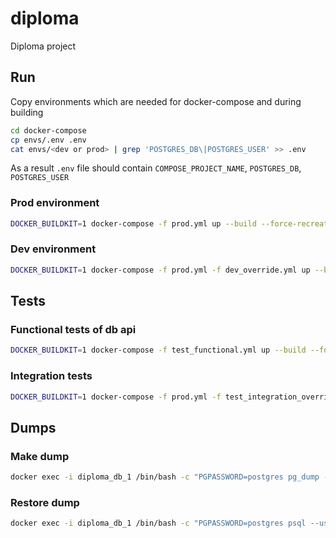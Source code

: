 # diploma
Diploma project

## Run

Copy environments which are needed for docker-compose and during building

```bash
cd docker-compose
cp envs/.env .env
cat envs/<dev or prod> | grep 'POSTGRES_DB\|POSTGRES_USER' >> .env
```

As a result `.env` file should contain `COMPOSE_PROJECT_NAME`, `POSTGRES_DB`, `POSTGRES_USER`

### Prod environment

```bash
DOCKER_BUILDKIT=1 docker-compose -f prod.yml up --build --force-recreate
```

### Dev environment

```bash
DOCKER_BUILDKIT=1 docker-compose -f prod.yml -f dev_override.yml up --build --force-recreate
```

## Tests

### Functional tests of db api

```bash
DOCKER_BUILDKIT=1 docker-compose -f test_functional.yml up --build --force-recreate -V --exit-code-from tests
```

### Integration tests

```bash
DOCKER_BUILDKIT=1 docker-compose -f prod.yml -f test_integration_override.yml up --build -V --exit-code-from tests
```

## Dumps

### Make dump

```bash
docker exec -i diploma_db_1 /bin/bash -c "PGPASSWORD=postgres pg_dump --username postgres texts" > dumps/dump.sql
```

### Restore dump

```bash
docker exec -i diploma_db_1 /bin/bash -c "PGPASSWORD=postgres psql --username postgres texts" < dumps/dump.sql
```

